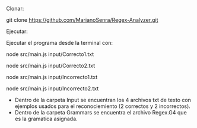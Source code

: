Clonar:

git clone https://github.com/MarianoSenra/Regex-Analyzer.git

Ejecutar:

Ejecutar el programa desde la terminal con:

   node src/main.js input/Correcto1.txt

   node src/main.js input/Correcto2.txt

   node src/main.js input/Incorrecto1.txt
   
   node src/main.js input/Incorrecto2.txt

- Dentro de la carpeta Input se encuentran los 4 archivos txt de texto con ejemplos usados para el reconociemiento (2 correctos y 2 incorrectos). 
- Dentro de la carpeta Grammars se encuentra el archivo Regex.G4 que es la gramatica asignada. 
